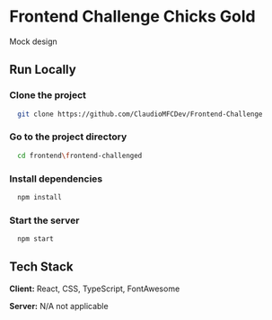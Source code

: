 
# Frontend Challenge Chicks Gold

Mock design




## Run Locally

### Clone the project

```bash
  git clone https://github.com/ClaudioMFCDev/Frontend-Challenge
```

### Go to the project directory

```bash
  cd frontend\frontend-challenged
```

### Install dependencies

```bash
  npm install
```

### Start the server

```bash
  npm start
```


## Tech Stack

**Client:** React, CSS, TypeScript, FontAwesome

**Server:** N/A not applicable

